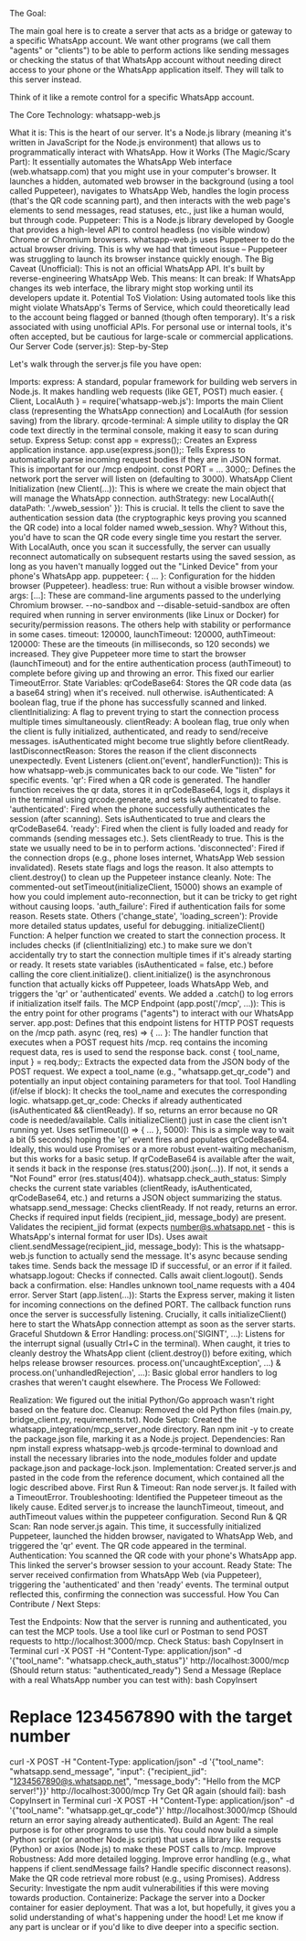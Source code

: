 The Goal:

The main goal here is to create a server that acts as a bridge or gateway to a specific WhatsApp account. We want other programs (we call them "agents" or "clients") to be able to perform actions like sending messages or checking the status of that WhatsApp account without needing direct access to your phone or the WhatsApp application itself. They will talk to this server instead.

Think of it like a remote control for a specific WhatsApp account.

The Core Technology: whatsapp-web.js

What it is: This is the heart of our server. It's a Node.js library (meaning it's written in JavaScript for the Node.js environment) that allows us to programmatically interact with WhatsApp.
How it Works (The Magic/Scary Part): It essentially automates the WhatsApp Web interface (web.whatsapp.com) that you might use in your computer's browser. It launches a hidden, automated web browser in the background (using a tool called Puppeteer), navigates to WhatsApp Web, handles the login process (that's the QR code scanning part), and then interacts with the web page's elements to send messages, read statuses, etc., just like a human would, but through code.
Puppeteer: This is a Node.js library developed by Google that provides a high-level API to control headless (no visible window) Chrome or Chromium browsers. whatsapp-web.js uses Puppeteer to do the actual browser driving. This is why we had that timeout issue – Puppeteer was struggling to launch its browser instance quickly enough.
The Big Caveat (Unofficial): This is not an official WhatsApp API. It's built by reverse-engineering WhatsApp Web. This means:
It can break: If WhatsApp changes its web interface, the library might stop working until its developers update it.
Potential ToS Violation: Using automated tools like this might violate WhatsApp's Terms of Service, which could theoretically lead to the account being flagged or banned (though often temporary). It's a risk associated with using unofficial APIs. For personal use or internal tools, it's often accepted, but be cautious for large-scale or commercial applications.
Our Server Code (server.js): Step-by-Step

Let's walk through the server.js file you have open:

Imports:
express: A standard, popular framework for building web servers in Node.js. It makes handling web requests (like GET, POST) much easier.
{ Client, LocalAuth } = require('whatsapp-web.js'): Imports the main Client class (representing the WhatsApp connection) and LocalAuth (for session saving) from the library.
qrcode-terminal: A simple utility to display the QR code text directly in the terminal console, making it easy to scan during setup.
Express Setup:
const app = express();: Creates an Express application instance.
app.use(express.json());: Tells Express to automatically parse incoming request bodies if they are in JSON format. This is important for our /mcp endpoint.
const PORT = ... 3000;: Defines the network port the server will listen on (defaulting to 3000).
WhatsApp Client Initialization (new Client(...)):
This is where we create the main object that will manage the WhatsApp connection.
authStrategy: new LocalAuth({ dataPath: './wweb_session' }): This is crucial. It tells the client to save the authentication session data (the cryptographic keys proving you scanned the QR code) into a local folder named wweb_session.
Why? Without this, you'd have to scan the QR code every single time you restart the server. With LocalAuth, once you scan it successfully, the server can usually reconnect automatically on subsequent restarts using the saved session, as long as you haven't manually logged out the "Linked Device" from your phone's WhatsApp app.
puppeteer: { ... }: Configuration for the hidden browser (Puppeteer).
headless: true: Run without a visible browser window.
args: [...]: These are command-line arguments passed to the underlying Chromium browser. --no-sandbox and --disable-setuid-sandbox are often required when running in server environments (like Linux or Docker) for security/permission reasons. The others help with stability or performance in some cases.
timeout: 120000, launchTimeout: 120000, authTimeout: 120000: These are the timeouts (in milliseconds, so 120 seconds) we increased. They give Puppeteer more time to start the browser (launchTimeout) and for the entire authentication process (authTimeout) to complete before giving up and throwing an error. This fixed our earlier TimeoutError.
State Variables:
qrCodeBase64: Stores the QR code data (as a base64 string) when it's received. null otherwise.
isAuthenticated: A boolean flag, true if the phone has successfully scanned and linked.
clientInitializing: A flag to prevent trying to start the connection process multiple times simultaneously.
clientReady: A boolean flag, true only when the client is fully initialized, authenticated, and ready to send/receive messages. isAuthenticated might become true slightly before clientReady.
lastDisconnectReason: Stores the reason if the client disconnects unexpectedly.
Event Listeners (client.on('event', handlerFunction)):
This is how whatsapp-web.js communicates back to our code. We "listen" for specific events.
'qr': Fired when a QR code is generated. The handler function receives the qr data, stores it in qrCodeBase64, logs it, displays it in the terminal using qrcode.generate, and sets isAuthenticated to false.
'authenticated': Fired when the phone successfully authenticates the session (after scanning). Sets isAuthenticated to true and clears the qrCodeBase64.
'ready': Fired when the client is fully loaded and ready for commands (sending messages etc.). Sets clientReady to true. This is the state we usually need to be in to perform actions.
'disconnected': Fired if the connection drops (e.g., phone loses internet, WhatsApp Web session invalidated). Resets state flags and logs the reason. It also attempts to client.destroy() to clean up the Puppeteer instance cleanly. Note: The commented-out setTimeout(initializeClient, 15000) shows an example of how you could implement auto-reconnection, but it can be tricky to get right without causing loops.
'auth_failure': Fired if authentication fails for some reason. Resets state.
Others ('change_state', 'loading_screen'): Provide more detailed status updates, useful for debugging.
initializeClient() Function:
A helper function we created to start the connection process.
It includes checks (if (clientInitializing) etc.) to make sure we don't accidentally try to start the connection multiple times if it's already starting or ready.
It resets state variables (isAuthenticated = false, etc.) before calling the core client.initialize().
client.initialize() is the asynchronous function that actually kicks off Puppeteer, loads WhatsApp Web, and triggers the 'qr' or 'authenticated' events. We added a .catch() to log errors if initialization itself fails.
The MCP Endpoint (app.post('/mcp', ...)):
This is the entry point for other programs ("agents") to interact with our WhatsApp server.
app.post: Defines that this endpoint listens for HTTP POST requests on the /mcp path.
async (req, res) => { ... }: The handler function that executes when a POST request hits /mcp. req contains the incoming request data, res is used to send the response back.
const { tool_name, input } = req.body;: Extracts the expected data from the JSON body of the POST request. We expect a tool_name (e.g., "whatsapp.get_qr_code") and potentially an input object containing parameters for that tool.
Tool Handling (if/else if block):
It checks the tool_name and executes the corresponding logic.
whatsapp.get_qr_code:
Checks if already authenticated (isAuthenticated && clientReady). If so, returns an error because no QR code is needed/available.
Calls initializeClient() just in case the client isn't running yet.
Uses setTimeout(() => { ... }, 5000): This is a simple way to wait a bit (5 seconds) hoping the 'qr' event fires and populates qrCodeBase64. Ideally, this would use Promises or a more robust event-waiting mechanism, but this works for a basic setup.
If qrCodeBase64 is available after the wait, it sends it back in the response (res.status(200).json(...)).
If not, it sends a "Not Found" error (res.status(404)).
whatsapp.check_auth_status: Simply checks the current state variables (clientReady, isAuthenticated, qrCodeBase64, etc.) and returns a JSON object summarizing the status.
whatsapp.send_message:
Checks clientReady. If not ready, returns an error.
Checks if required input fields (recipient_jid, message_body) are present.
Validates the recipient_jid format (expects number@s.whatsapp.net - this is WhatsApp's internal format for user IDs).
Uses await client.sendMessage(recipient_jid, message_body): This is the whatsapp-web.js function to actually send the message. It's async because sending takes time.
Sends back the message ID if successful, or an error if it failed.
whatsapp.logout:
Checks if connected.
Calls await client.logout().
Sends back a confirmation.
else: Handles unknown tool_name requests with a 404 error.
Server Start (app.listen(...)):
Starts the Express server, making it listen for incoming connections on the defined PORT.
The callback function runs once the server is successfully listening.
Crucially, it calls initializeClient() here to start the WhatsApp connection attempt as soon as the server starts.
Graceful Shutdown & Error Handling:
process.on('SIGINT', ...): Listens for the interrupt signal (usually Ctrl+C in the terminal). When caught, it tries to cleanly destroy the WhatsApp client (client.destroy()) before exiting, which helps release browser resources.
process.on('uncaughtException', ...) & process.on('unhandledRejection', ...): Basic global error handlers to log crashes that weren't caught elsewhere.
The Process We Followed:

Realization: We figured out the initial Python/Go approach wasn't right based on the feature doc.
Cleanup: Removed the old Python files (main.py, bridge_client.py, requirements.txt).
Node Setup: Created the whatsapp_integration/mcp_server_node directory. Ran npm init -y to create the package.json file, marking it as a Node.js project.
Dependencies: Ran npm install express whatsapp-web.js qrcode-terminal to download and install the necessary libraries into the node_modules folder and update package.json and package-lock.json.
Implementation: Created server.js and pasted in the code from the reference document, which contained all the logic described above.
First Run & Timeout: Ran node server.js. It failed with a TimeoutError.
Troubleshooting: Identified the Puppeteer timeout as the likely cause. Edited server.js to increase the launchTimeout, timeout, and authTimeout values within the puppeteer configuration.
Second Run & QR Scan: Ran node server.js again. This time, it successfully initialized Puppeteer, launched the hidden browser, navigated to WhatsApp Web, and triggered the 'qr' event. The QR code appeared in the terminal.
Authentication: You scanned the QR code with your phone's WhatsApp app. This linked the server's browser session to your account.
Ready State: The server received confirmation from WhatsApp Web (via Puppeteer), triggering the 'authenticated' and then 'ready' events. The terminal output reflected this, confirming the connection was successful.
How You Can Contribute / Next Steps:

Test the Endpoints: Now that the server is running and authenticated, you can test the MCP tools. Use a tool like curl or Postman to send POST requests to http://localhost:3000/mcp.
Check Status:
bash
CopyInsert in Terminal
curl -X POST -H "Content-Type: application/json" -d '{"tool_name": "whatsapp.check_auth_status"}' http://localhost:3000/mcp
(Should return status: "authenticated_ready")
Send a Message (Replace with a real WhatsApp number you can test with):
bash
CopyInsert
# Replace 1234567890 with the target number
curl -X POST -H "Content-Type: application/json" -d '{"tool_name": "whatsapp.send_message", "input": {"recipient_jid": "1234567890@s.whatsapp.net", "message_body": "Hello from the MCP server!"}}' http://localhost:3000/mcp
Try Get QR again (should fail):
bash
CopyInsert in Terminal
curl -X POST -H "Content-Type: application/json" -d '{"tool_name": "whatsapp.get_qr_code"}' http://localhost:3000/mcp
(Should return an error saying already authenticated).
Build an Agent: The real purpose is for other programs to use this. You could now build a simple Python script (or another Node.js script) that uses a library like requests (Python) or axios (Node.js) to make these POST calls to /mcp.
Improve Robustness:
Add more detailed logging.
Improve error handling (e.g., what happens if client.sendMessage fails? Handle specific disconnect reasons).
Make the QR code retrieval more robust (e.g., using Promises).
Address Security: Investigate the npm audit vulnerabilities if this were moving towards production.
Containerize: Package the server into a Docker container for easier deployment.
That was a lot, but hopefully, it gives you a solid understanding of what's happening under the hood! Let me know if any part is unclear or if you'd like to dive deeper into a specific section.